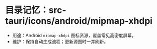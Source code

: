 # 目录记忆：src-tauri/icons/android/mipmap-xhdpi

- 用途：Android `mipmap-xhdpi` 图标资源，覆盖常见高密度屏幕。
- 维护：保持自动生成流程；更新源图时一并刷新。
